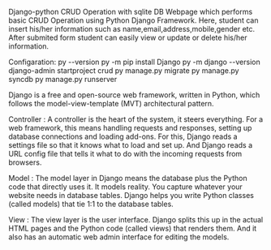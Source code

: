 Django-python CRUD Operation with sqlite DB
Webpage which performs basic CRUD Operation using Python Django Framework. Here, student can insert his/her information such as name,email,address,mobile,gender etc. After submited form student can easily view or update or delete his/her information.

Configaration:
py --version
py -m pip install Django
py -m django --version
django-admin startproject crud
py manage.py migrate
py manage.py syncdb
py manage.py runserver


Django is a free and open-source web framework, written in Python, which follows the model-view-template (MVT) architectural pattern.

Controller : A controller is the heart of the system, it steers everything. For a web framework, this means handling requests and responses, setting up database connections and loading add-ons. For this, Django reads a settings file so that it knows what to load and set up. And Django reads a URL config file that tells it what to do with the incoming requests from browsers.

Model : The model layer in Django means the database plus the Python code that directly uses it. It models reality. You capture whatever your website needs in database tables. Django helps you write Python classes (called models) that tie 1:1 to the database tables.

View : The view layer is the user interface. Django splits this up in the actual HTML pages and the Python code (called views) that renders them. And it also has an automatic web admin interface for editing the models.

